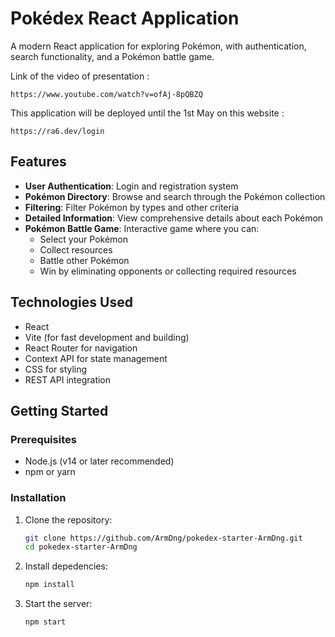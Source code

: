 # Pokédex React Application

A modern React application for exploring Pokémon, with authentication, search functionality, and a Pokémon battle game.

Link of the video of presentation :
```
https://www.youtube.com/watch?v=ofAj-8pQBZQ
```
This application will be deployed until the 1st May on this website :
```
https://ra6.dev/login
```

## Features

- **User Authentication**: Login and registration system
- **Pokémon Directory**: Browse and search through the Pokémon collection
- **Filtering**: Filter Pokémon by types and other criteria
- **Detailed Information**: View comprehensive details about each Pokémon
- **Pokémon Battle Game**: Interactive game where you can:
  - Select your Pokémon
  - Collect resources
  - Battle other Pokémon
  - Win by eliminating opponents or collecting required resources

## Technologies Used

- React
- Vite (for fast development and building)
- React Router for navigation
- Context API for state management
- CSS for styling
- REST API integration

## Getting Started

### Prerequisites

- Node.js (v14 or later recommended)
- npm or yarn

### Installation

1. Clone the repository:
   ```bash
   git clone https://github.com/ArmDng/pokedex-starter-ArmDng.git
   cd pokedex-starter-ArmDng
    ```

2. Install depedencies:
    ```bash
    npm install
    ```

3. Start the server:
    ```bash
    npm start
    ```
